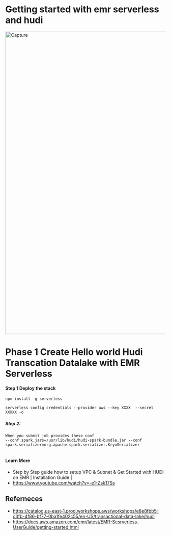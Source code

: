 
# Getting started with emr serverless and hudi
<img width="949" alt="Capture" src="https://user-images.githubusercontent.com/39345855/218268918-c059b8a0-73d2-43d2-9267-5e9e8ef7c23e.PNG">

# Phase 1 Create Hello world Hudi Transcation Datalake with EMR Serverless 
#### Step 1 Deploy the stack 
```
npm install -g serverless

serverless config credentials --provider aws --key XXXX  --secret XXXXX -o
```

##### Step 2:
```
When you submit job provides these conf
--conf spark.jars=/usr/lib/hudi/hudi-spark-bundle.jar --conf spark.serializer=org.apache.spark.serializer.KryoSerializer


```



#### Learn More
* Step by Step guide how to setup VPC & Subnet & Get Started with HUDI on EMR | Installation Guide |
* https://www.youtube.com/watch?v=-e1-Zsk17Ss

## Referneces
* https://catalog.us-east-1.prod.workshops.aws/workshops/e8e8fbb5-c3fb-4f86-bf77-0ba1fe402c55/en-US/transactional-data-lake/hudi
* https://docs.aws.amazon.com/emr/latest/EMR-Sesrverless-UserGuide/getting-started.html
